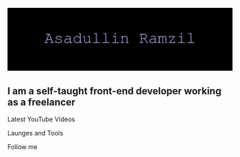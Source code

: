 ![Header](https://github.com/RamzilAsadullinXd/RamzilAsadullinXd/blob/main/assets/bg.jpg)

## I am a self-taught front-end developer working as a freelancer

Latest YouTube Videos

Launges and Tools

Follow me